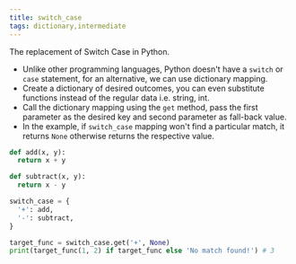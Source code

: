 ```yaml
---
title: switch_case
tags: dictionary,intermediate
---
```


The replacement of Switch Case in Python.

- Unlike other programming languages, Python doesn't have a `switch` or `case` statement, for an alternative, we can use dictionary mapping.
- Create a dictionary of desired outcomes, you can even substitute functions instead of the regular data i.e. string, int.
- Call the dictionary mapping using the `get` method, pass the first parameter as the desired key and second parameter as fall-back value.
- In the example, if `switch_case` mapping won't find a particular match, it returns `None` otherwise returns the respective value. 

```py
def add(x, y):
  return x + y

def subtract(x, y):
  return x - y

switch_case = {
  '+': add,
  '-': subtract,
}
```

```py
target_func = switch_case.get('+', None)
print(target_func(1, 2) if target_func else 'No match found!') # 3
```